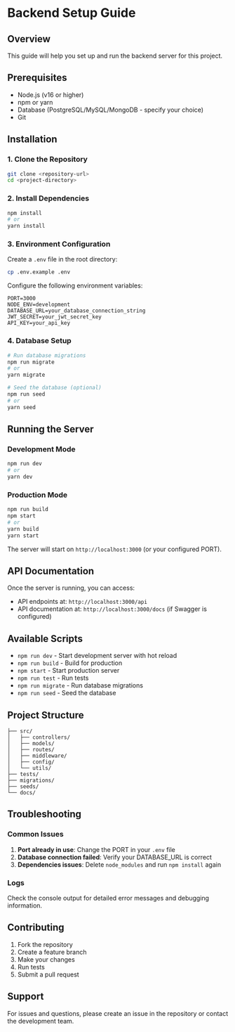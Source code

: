 # Backend Setup Guide

## Overview

This guide will help you set up and run the backend server for this project.

## Prerequisites

- Node.js (v16 or higher)
- npm or yarn
- Database (PostgreSQL/MySQL/MongoDB - specify your choice)
- Git

## Installation

### 1. Clone the Repository

```bash
git clone <repository-url>
cd <project-directory>
```

### 2. Install Dependencies

```bash
npm install
# or
yarn install
```

### 3. Environment Configuration

Create a `.env` file in the root directory:

```bash
cp .env.example .env
```

Configure the following environment variables:

```env
PORT=3000
NODE_ENV=development
DATABASE_URL=your_database_connection_string
JWT_SECRET=your_jwt_secret_key
API_KEY=your_api_key
```

### 4. Database Setup

```bash
# Run database migrations
npm run migrate
# or
yarn migrate

# Seed the database (optional)
npm run seed
# or
yarn seed
```

## Running the Server

### Development Mode

```bash
npm run dev
# or
yarn dev
```

### Production Mode

```bash
npm run build
npm start
# or
yarn build
yarn start
```

The server will start on `http://localhost:3000` (or your configured PORT).

## API Documentation

Once the server is running, you can access:

- API endpoints at: `http://localhost:3000/api`
- API documentation at: `http://localhost:3000/docs` (if Swagger is configured)

## Available Scripts

- `npm run dev` - Start development server with hot reload
- `npm run build` - Build for production
- `npm start` - Start production server
- `npm run test` - Run tests
- `npm run migrate` - Run database migrations
- `npm run seed` - Seed the database

## Project Structure

```
├── src/
│   ├── controllers/
│   ├── models/
│   ├── routes/
│   ├── middleware/
│   ├── config/
│   └── utils/
├── tests/
├── migrations/
├── seeds/
└── docs/
```

## Troubleshooting

### Common Issues

1. **Port already in use**: Change the PORT in your `.env` file
2. **Database connection failed**: Verify your DATABASE_URL is correct
3. **Dependencies issues**: Delete `node_modules` and run `npm install` again

### Logs

Check the console output for detailed error messages and debugging information.

## Contributing

1. Fork the repository
2. Create a feature branch
3. Make your changes
4. Run tests
5. Submit a pull request

## Support

For issues and questions, please create an issue in the repository or contact the development team.
